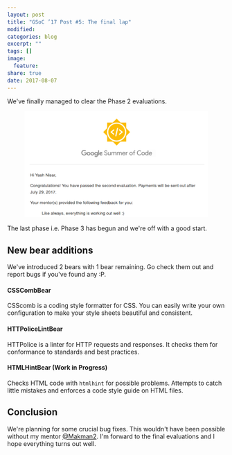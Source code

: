 ```yaml
---
layout: post
title: "GSoC ’17 Post #5: The final lap"
modified:
categories: blog
excerpt: ""
tags: []
image:
  feature:
share: true
date: 2017-08-07
---
```

We've finally managed to clear the Phase 2 evaluations.
<figure>
   <img src="/images/phase2_eval.png">
</figure>
The last phase i.e. Phase 3 has begun and we're off with a good start.

## New bear additions
We've introduced 2 bears with 1 bear remaining. Go check them out and
report bugs if you've found any :P.

#### CSSCombBear
CSScomb is a coding style formatter for CSS. You can easily write your own
configuration to make your style sheets beautiful and consistent.

#### HTTPoliceLintBear
HTTPolice is a linter for HTTP requests and responses. It checks them for
conformance to standards and best practices.

#### HTMLHintBear (Work in Progress)
Checks HTML code with ``htmlhint`` for possible problems. Attempts to catch
little mistakes and enforces a code style guide on HTML files.

## Conclusion
We're planning for some crucial bug fixes. This wouldn't have been possible
without my mentor [@Makman2](https://github.com/Makman2). I'm forward to the
final evaluations and I hope everything turns out well.
